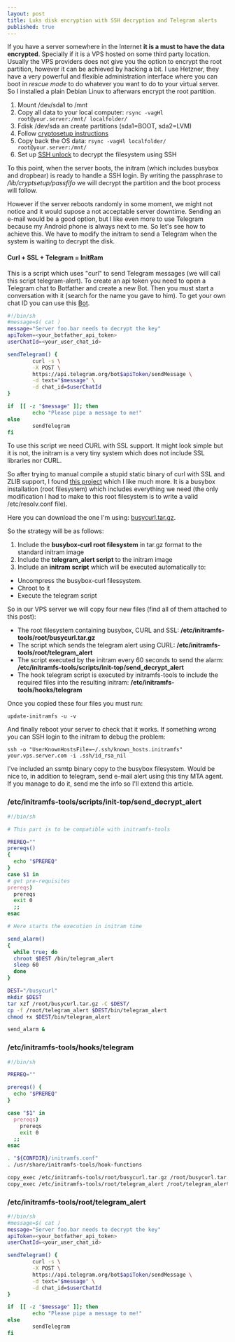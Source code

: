 ```yaml
---
layout: post
title: Luks disk encryption with SSH decryption and Telegram alerts
published: true
---
```


If you have a server somewhere in the Internet **it is a must to have the data encrypted**.
Specially if it is a VPS hosted on some third party location.
Usually the VPS providers does not give you the option to encrypt the root partition, however it can be achieved by hacking a bit.
I use Hetzner, they have a very powerful and flexible administration interface where you can boot in *rescue mode* to 
do whatever you want to do to your virtual server. So I installed a plain Debian Linux to afterwars encrypt the root partition.

1. Mount /dev/sda1 to /mnt
2. Copy all data to your local computer: `rsync -vagHl root@your.server:/mnt/ localfolder/`
3. Fdisk /dev/sda an create partitions (sda1=BOOT, sda2=LVM)
4. Follow [cryptosetup instructions](https://debian-administration.org/article/469/How_to_set_up_an_encrypted_filesystem_in_several_easy_steps)
5. Copy back the OS data: `rsync -vagHl localfolder/ root@your.server:/mnt/`
6. Set up [SSH unlock](http://blog.neutrino.es/es/2011/unlocking-a-luks-encrypted-root-partition-remotely-via-ssh/) to decrypt the filesystem using SSH

To this point, when the server boots, the initram (which includes busybox and dropbear) is ready to handle a SSH login.
By writing the passphrase to */lib/cryptsetup/passfifo* we will decrypt the partition and the boot process will follow.

However if the server reboots randomly in some moment, we might not notice and it would supose a not acceptable server downtime.
Sending an e-mail would be a good option, but I like even more to use Telegram because my Android phone is always next to me.
So let's see how to achieve this. We have to modify the initram to send a Telegram when the system is waiting to decrypt the disk.

#### Curl + SSL + Telegram = InitRam

This is a script which uses "curl" to send Telegram messages (we will call this script telegram-alert).
To create an api token you need to open a Telegram chat to Botfather and create a new Bot. Then you must start a conversation with it (search for the name you gave to him).
To get your own chat ID you can use this [Bot](https://telegram.me/get_id_bot).

```bash
#!/bin/sh
#message=$( cat )
message="Server foo.bar needs to decrypt the key"
apiToken=<your_botfather_api_token>
userChatId=<your_user_chat_id>

sendTelegram() {
        curl -s \
        -X POST \
        https://api.telegram.org/bot$apiToken/sendMessage \
        -d text="$message" \
        -d chat_id=$userChatId
}

if  [[ -z "$message" ]]; then
        echo "Please pipe a message to me!"
else
        sendTelegram
fi
```

To use this script we need CURL with SSL support. It might look simple but it is not, the initram is a very tiny system which does not include SSL libraries nor CURL.

So after trying to manual compile a stupid static binary of curl with SSL and ZLIB support, I found [this project](https://github.com/odise/busybox-curl) which I like much more.
It is a busybox installation (root filesystem) which includes everything we need (the only modification I had to make to this root filesystem is to write a valid /etc/resolv.conf file). 

Here you can download the one I'm using: [busycurl.tar.gz](https://github.com/p4u/p4u.github.io/raw/master/files/busycurl.tar.gz).

So the strategy will be as follows:

1. Include the **busybox-curl root filesystem** in tar.gz format to the standard initram image
2. Include the **telegram_alert script** to the initram image
3. Include an **initram script** which will be executed automatically to:
  * Uncompress the busybox-curl filessystem.
  * Chroot to it
  * Execute the telegram script
 
So in our VPS server we will copy four new files (find all of them attached to this post):

* The root filesystem containing busybox, CURL and SSL: **/etc/initramfs-tools/root/busycurl.tar.gz**
* The script which sends the telegram alert using CURL: **/etc/initramfs-tools/root/telegram_alert**
* The script executed by the initram every 60 seconds to send the alarm: **/etc/initramfs-tools/scripts/init-top/send_decrypt_alert**
* The hook telegram script is executed by initramfs-tools to include the required files into the resulting initram: **/etc/initramfs-tools/hooks/telegram**

Once you copied these four files you must run:

`update-initramfs -u -v`

And finally reboot your server to check that it works. If something wrong you can SSH login to the initram to debug the problem:

`ssh -o "UserKnownHostsFile=~/.ssh/known_hosts.initramfs" your.vps.server.com -i .ssh/id_rsa_nil`

I've included an ssmtp binary copy to the busybox filesystem. Would be nice to, in addition to telegram, send e-mail alert using this tiny MTA agent.
If you manage to do it, send me the info so I'll extend this article.

### /etc/initramfs-tools/scripts/init-top/send_decrypt_alert

```bash
#!/bin/sh

# This part is to be compatible with initramfs-tools

PREREQ=""
prereqs()
{
  echo "$PREREQ"
}
case $1 in
# get pre-requisites
prereqs)
  prereqs
  exit 0
  ;;
esac

# Here starts the execution in initram time

send_alarm()
{
  while true; do
  chroot $DEST /bin/telegram_alert
  sleep 60
  done
}

DEST="/busycurl"
mkdir $DEST
tar xzf /root/busycurl.tar.gz -C $DEST/
cp -f /root/telegram_alert $DEST/bin/telegram_alert
chmod +x $DEST/bin/telegram_alert

send_alarm &
```

### /etc/initramfs-tools/hooks/telegram

```bash
#!/bin/sh

PREREQ=""

prereqs() {
  echo "$PREREQ"
}

case "$1" in
  prereqs)
    prereqs
    exit 0
  ;;
esac

. "${CONFDIR}/initramfs.conf"
. /usr/share/initramfs-tools/hook-functions

copy_exec /etc/initramfs-tools/root/busycurl.tar.gz /root/busycurl.tar.gz
copy_exec /etc/initramfs-tools/root/telegram_alert /root/telegram_alert
```

### /etc/initramfs-tools/root/telegram_alert

```bash
#!/bin/sh
#message=$( cat )
message="Server foo.bar needs to decrypt the key"
apiToken=<your_botfather_api_token>
userChatId=<your_user_chat_id>

sendTelegram() {
        curl -s \
        -X POST \
        https://api.telegram.org/bot$apiToken/sendMessage \
        -d text="$message" \
        -d chat_id=$userChatId
}

if  [[ -z "$message" ]]; then
        echo "Please pipe a message to me!"
else
        sendTelegram
fi
```

